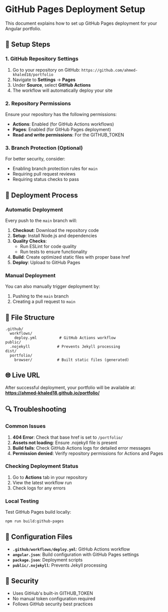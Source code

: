 # GitHub Pages Deployment Setup

This document explains how to set up GitHub Pages deployment for your Angular portfolio.

## 🔧 Setup Steps

### 1. GitHub Repository Settings

1. Go to your repository on GitHub: `https://github.com/ahmed-khaled18/portfolio`
2. Navigate to **Settings** → **Pages**
3. Under **Source**, select **GitHub Actions**
4. The workflow will automatically deploy your site

### 2. Repository Permissions

Ensure your repository has the following permissions:

- **Actions**: Enabled (for GitHub Actions workflows)
- **Pages**: Enabled (for GitHub Pages deployment)
- **Read and write permissions**: For the GITHUB_TOKEN

### 3. Branch Protection (Optional)

For better security, consider:

- Enabling branch protection rules for `main`
- Requiring pull request reviews
- Requiring status checks to pass

## 🚀 Deployment Process

### Automatic Deployment

Every push to the `main` branch will:

1. **Checkout**: Download the repository code
2. **Setup**: Install Node.js and dependencies
3. **Quality Checks**:
   - Run ESLint for code quality
   - Run tests to ensure functionality
4. **Build**: Create optimized static files with proper base href
5. **Deploy**: Upload to GitHub Pages

### Manual Deployment

You can also manually trigger deployment by:

1. Pushing to the `main` branch
2. Creating a pull request to `main`

## 📁 File Structure

```
.github/
  workflows/
    deploy.yml          # GitHub Actions workflow
public/
  .nojekyll            # Prevents Jekyll processing
dist/
  portfolio/
    browser/           # Built static files (generated)
```

## 🌐 Live URL

After successful deployment, your portfolio will be available at:
**https://ahmed-khaled18.github.io/portfolio/**

## 🔍 Troubleshooting

### Common Issues

1. **404 Error**: Check that base href is set to `/portfolio/`
2. **Assets not loading**: Ensure .nojekyll file is present
3. **Build fails**: Check GitHub Actions logs for detailed error messages
4. **Permission denied**: Verify repository permissions for Actions and Pages

### Checking Deployment Status

1. Go to **Actions** tab in your repository
2. View the latest workflow run
3. Check logs for any errors

### Local Testing

Test GitHub Pages build locally:

```bash
npm run build:github-pages
```

## 📝 Configuration Files

- **`.github/workflows/deploy.yml`**: GitHub Actions workflow
- **`angular.json`**: Build configuration with GitHub Pages settings
- **`package.json`**: Deployment scripts
- **`public/.nojekyll`**: Prevents Jekyll processing

## 🔐 Security

- Uses GitHub's built-in GITHUB_TOKEN
- No manual token configuration required
- Follows GitHub security best practices
